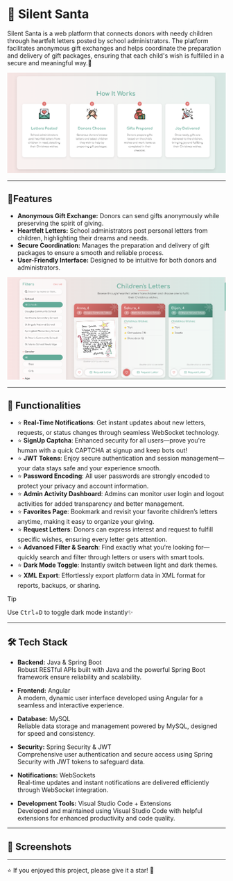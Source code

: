 # 🌟 Silent Santa

Silent Santa is a web platform that connects donors with needy children through heartfelt letters posted by school administrators. The platform facilitates anonymous gift exchanges and helps coordinate the preparation and delivery of gift packages, ensuring that each child's wish is fulfilled in a secure and meaningful way.💌

![Silent Santa Screenshot](SS/howitworks.png)

---

## 🎁Features

- **Anonymous Gift Exchange:** Donors can send gifts anonymously while preserving the spirit of giving.
- **Heartfelt Letters:** School administrators post personal letters from children, highlighting their dreams and needs.
- **Secure Coordination:** Manages the preparation and delivery of gift packages to ensure a smooth and reliable process.
- **User-Friendly Interface:** Designed to be intuitive for both donors and administrators.
 
![Silent Santa Screenshot](SS/letters.png)

---

## 🎉 Functionalities
- ⭐ **Real-Time Notifications**: Get instant updates about new letters, requests, or status changes through seamless WebSocket technology.
- ⭐ **SignUp Captcha**: Enhanced security for all users—prove you're human with a quick CAPTCHA at signup and keep bots out!
- ⭐ **JWT Tokens**: Enjoy secure authentication and session management—your data stays safe and your experience smooth.
- ⭐ **Password Encoding**: All user passwords are strongly encoded to protect your privacy and account information.
- ⭐ **Admin Activity Dashboard**: Admins can monitor user login and logout activities for added transparency and better management.
- ⭐ **Favorites Page**: Bookmark and revisit your favorite children’s letters anytime, making it easy to organize your giving.
- ⭐ **Request Letters**: Donors can express interest and request to fulfill specific wishes, ensuring every letter gets attention.
- ⭐ **Advanced Filter & Search**: Find exactly what you’re looking for—quickly search and filter through letters or users with smart tools.
- ⭐ **Dark Mode Toggle**: Instantly switch between light and dark themes.
- ⭐ **XML Export**: Effortlessly export platform data in XML format for reports, backups, or sharing.


> [!Tip]
>Use <kbd>Ctrl</kbd>+<kbd>D</kbd> to toggle dark mode instantly✨

---

## 🛠️ Tech Stack
- **Backend:** Java & Spring Boot  
  Robust RESTful APIs built with Java and the powerful Spring Boot framework ensure reliability and scalability.

- **Frontend:** Angular  
  A modern, dynamic user interface developed using Angular for a seamless and interactive experience.

- **Database:** MySQL  
  Reliable data storage and management powered by MySQL, designed for speed and consistency.

- **Security:** Spring Security & JWT  
  Comprehensive user authentication and secure access using Spring Security with JWT tokens to safeguard data.

- **Notifications:** WebSockets  
  Real-time updates and instant notifications are delivered efficiently through WebSocket integration.

- **Development Tools:** Visual Studio Code + Extensions  
  Developed and maintained using Visual Studio Code with helpful extensions for enhanced productivity and code quality.

---

## 📸 Screenshots


---
⭐ If you enjoyed this project, please give it a star! 🌟
